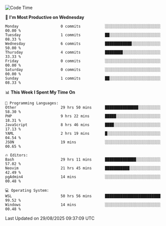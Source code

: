 <!--START_SECTION:waka-->
![Code Time](http://img.shields.io/badge/Code%20Time-5%2C704%20hrs%2038%20mins-blue)

📅 **I'm Most Productive on Wednesday** 

```text
Monday                   0 commits           ░░░░░░░░░░░░░░░░░░░░░░░░░   00.00 % 
Tuesday                  1 commits           ██░░░░░░░░░░░░░░░░░░░░░░░   08.33 % 
Wednesday                6 commits           ████████████░░░░░░░░░░░░░   50.00 % 
Thursday                 4 commits           ████████░░░░░░░░░░░░░░░░░   33.33 % 
Friday                   0 commits           ░░░░░░░░░░░░░░░░░░░░░░░░░   00.00 % 
Saturday                 0 commits           ░░░░░░░░░░░░░░░░░░░░░░░░░   00.00 % 
Sunday                   1 commits           ██░░░░░░░░░░░░░░░░░░░░░░░   08.33 % 
```


📊 **This Week I Spent My Time On** 

```text
💬 Programming Languages: 
Other                    29 hrs 50 mins      ███████████████░░░░░░░░░░   58.30 % 
PHP                      9 hrs 22 mins       █████░░░░░░░░░░░░░░░░░░░░   18.31 % 
JavaScript               8 hrs 46 mins       ████░░░░░░░░░░░░░░░░░░░░░   17.13 % 
YAML                     2 hrs 19 mins       █░░░░░░░░░░░░░░░░░░░░░░░░   04.54 % 
JSON                     19 mins             ░░░░░░░░░░░░░░░░░░░░░░░░░   00.65 % 

🔥 Editors: 
Bash                     29 hrs 11 mins      ██████████████░░░░░░░░░░░   57.02 % 
Neovim                   21 hrs 45 mins      ███████████░░░░░░░░░░░░░░   42.49 % 
pgAdmin4                 14 mins             ░░░░░░░░░░░░░░░░░░░░░░░░░   00.48 % 

💻 Operating System: 
WSL                      50 hrs 56 mins      █████████████████████████   99.52 % 
Windows                  14 mins             ░░░░░░░░░░░░░░░░░░░░░░░░░   00.48 % 
```


 Last Updated on 29/08/2025 09:37:09 UTC
<!--END_SECTION:waka-->
